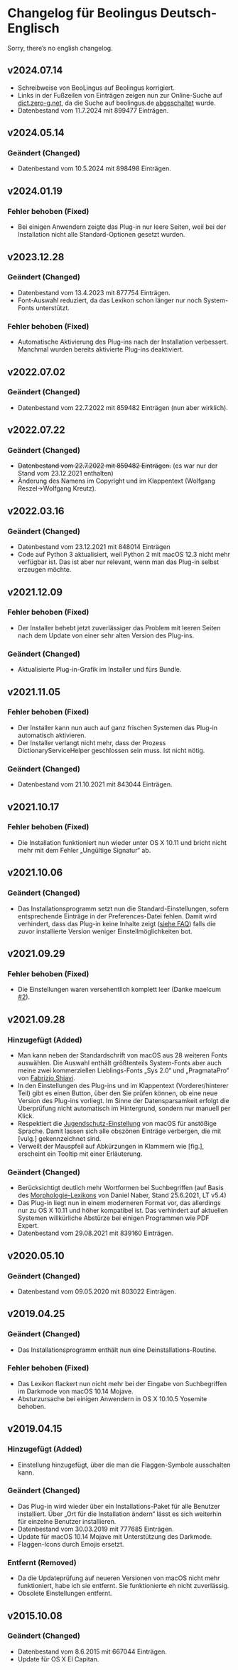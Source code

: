 # Changelog für Beolingus Deutsch-Englisch

Sorry, there’s no english changelog.

## v2024.07.14

- Schreibweise von BeoLingus auf Beolingus korrigiert.
- Links in der Fußzeilen von Einträgen zeigen nun zur Online-Suche auf [dict.zero-g.net](https://dict.zero-g.net), da die Suche auf beolingus.de [abgeschaltet](https://tekl.de/news/beolingus-website-wird-ende-juni-2024-eingestellt) wurde.
- Datenbestand vom 11.7.2024 mit 899477 Einträgen.

## v2024.05.14

### Geändert (Changed)

- Datenbestand vom 10.5.2024 mit 898498 Einträgen.

## v2024.01.19

### Fehler behoben (Fixed)

- Bei einigen Anwendern zeigte das Plug-in nur leere Seiten, weil bei der Installation nicht alle Standard-Optionen gesetzt wurden.

## v2023.12.28

### Geändert (Changed)

- Datenbestand vom 13.4.2023 mit 877754 Einträgen.
- Font-Auswahl reduziert, da das Lexikon schon länger nur noch System-Fonts unterstützt.

### Fehler behoben (Fixed)

- Automatische Aktivierung des Plug-ins nach der Installation verbessert. Manchmal wurden bereits aktivierte Plug-ins deaktiviert.

## v2022.07.02

### Geändert (Changed)

- Datenbestand vom 22.7.2022 mit 859482 Einträgen (nun aber wirklich).

## v2022.07.22

### Geändert (Changed)

- ~~Datenbestand vom 22.7.2022 mit 859482 Einträgen.~~ (es war nur der Stand vom 23.12.2021 enthalten)
- Änderung des Namens im Copyright und im Klappentext (Wolfgang Reszel→Wolfgang Kreutz).

## v2022.03.16

### Geändert (Changed)

- Datenbestand vom 23.12.2021 mit 848014 Einträgen
- Code auf Python 3 aktualisiert, weil Python 2 mit macOS 12.3 nicht mehr verfügbar ist. Das ist aber nur relevant, wenn man das Plug-in selbst erzeugen möchte. 

## v2021.12.09

### Fehler behoben (Fixed)

- Der Installer behebt jetzt zuverlässiger das Problem mit leeren Seiten nach dem Update von einer sehr alten Version des Plug-ins.

### Geändert (Changed)

- Aktualisierte Plug-in-Grafik im Installer und fürs Bundle.

## v2021.11.05

### Fehler behoben (Fixed)

- Der Installer kann nun auch auf ganz frischen Systemen das Plug-in automatisch aktivieren.
- Der Installer verlangt nicht mehr, dass der Prozess DictionaryServiceHelper geschlossen sein muss. Ist nicht nötig.

### Geändert (Changed)

- Datenbestand vom 21.10.2021 mit 843044 Einträgen.

## v2021.10.17

### Fehler behoben (Fixed)

- Die Installation funktioniert nun wieder unter OS X 10.11 und bricht nicht mehr mit dem Fehler „Ungültige Signatur“ ab.

## v2021.10.06

### Geändert (Changed)

- Das Installationsprogramm setzt nun die Standard-Einstellungen, sofern entsprechende Einträge in der Preferences-Datei fehlen. Damit wird verhindert, dass das Plug-in keine Inhalte zeigt ([siehe FAQ](https://tekl.de/lexikon-faq/lexikon-plug-zeigt-keine-inhalte)) falls die zuvor installierte Version weniger Einstellmöglichkeiten bot.

## v2021.09.29

### Fehler behoben (Fixed)

- Die Einstellungen waren versehentlich komplett leer (Danke maelcum [#2](https://github.com/Tekl/beolingus-deutsch-englisch/issues/2)).

## v2021.09.28

### Hinzugefügt (Added)

- Man kann neben der Standardschrift von macOS aus 28 weiteren Fonts auswählen. Die Auswahl enthält größtenteils System-Fonts aber auch meine zwei kommerziellen Lieblings-Fonts „Sys 2.0“ und „PragmataPro“ von [Fabrizio Shiavi](https://fsd.it).
- In den Einstellungen des Plug-ins und im Klappentext (Vorderer/hinterer Teil) gibt es einen Button, über den Sie prüfen können, ob eine neue Version des Plug-ins vorliegt. Im Sinne der Datensparsamkeit erfolgt die Überprüfung nicht automatisch im Hintergrund, sondern nur manuell per Klick.
- Respektiert die [Jugendschutz-Einstellung](https://support.apple.com/de-de/guide/mac-help/mchlbcf0dfe2/mac) von macOS für anstößige Sprache. Damit lassen sich alle obszönen Einträge verbergen, die mit [vulg.] gekennzeichnet sind.
- Verweilt der Mauspfeil auf Abkürzungen in Klammern wie [fig.], erscheint ein Tooltip mit einer Erläuterung.

### Geändert (Changed)

- Berücksichtigt deutlich mehr Wortformen bei Suchbegriffen (auf Basis des [Morphologie-Lexikons](https://www.danielnaber.de/morphologie/) von Daniel Naber, Stand 25.6.2021, LT v5.4)
- Das Plug-in liegt nun in einem moderneren Format vor, das allerdings nur zu OS X 10.11 und höher kompatibel ist. Das verhindert auf aktuellen Systemen willkürliche Abstürze bei einigen Programmen wie PDF Expert.
- Datenbestand vom 29.08.2021 mit 839160 Einträgen.

## v2020.05.10

### Geändert (Changed)

- Datenbestand vom 09.05.2020 mit 803022 Einträgen.

## v2019.04.25

### Geändert (Changed)

- Das Installationsprogramm enthält nun eine Deinstallations-Routine.

### Fehler behoben (Fixed)

- Das Lexikon flackert nun nicht mehr bei der Eingabe von Suchbegriffen im Darkmode von macOS 10.14 Mojave.
- Absturzursache bei einigen Anwendern in OS X 10.10.5 Yosemite behoben.

## v2019.04.15

### Hinzugefügt (Added)

- Einstellung hinzugefügt, über die man die Flaggen-Symbole ausschalten kann.

### Geändert (Changed)

- Das Plug-in wird wieder über ein Installations-Paket für alle Benutzer installiert. Über „Ort für die Installation ändern“ lässt es sich weiterhin für einzelne Benutzer installieren.
- Datenbestand vom 30.03.2019 mit 777685 Einträgen.
- Update für macOS 10.14 Mojave mit Unterstützung des Darkmode.
- Flaggen-Icons durch Emojis ersetzt.

### Entfernt (Removed)

- Da die Updateprüfung auf neueren Versionen von macOS nicht mehr funktioniert, habe ich sie entfernt. Sie funktionierte eh nicht zuverlässig.
- Obsolete Einstellungen entfernt.

## v2015.10.08

### Geändert (Changed)

- Datenbestand vom 8.6.2015 mit 667044 Einträgen.
- Update für OS X El Capitan.
